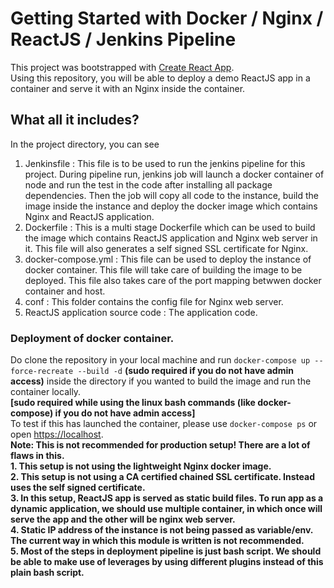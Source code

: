 # Getting Started with Docker / Nginx / ReactJS / Jenkins Pipeline  
This project was bootstrapped with [Create React App](https://github.com/facebook/create-react-app).  
Using this repository, you will be able to deploy a demo ReactJS app in a container and serve it with an Nginx inside the container.  
## What all it includes?  
In the project directory, you can see
1. Jenkinsfile : This file is to be used to run the jenkins pipeline for this project. During pipeline run, jenkins job will launch a docker container of node and run the test in the code after installing all package dependencies. Then the job will copy all code to the instance, build the image inside the instance and deploy the docker image which contains Nginx and ReactJS application.
2. Dockerfile : This is a multi stage Dockerfile which can be used to build the image which contains ReactJS application and Nginx web server in it. This file will also generates a self signed SSL certificate for Nginx.
3. docker-compose.yml : This file can be used to deploy the instance of docker container. This file will take care of building the image to be deployed. This file also takes care of the port mapping betwwen docker container and host.
4. conf : This folder contains the config file for Nginx web server.
5. ReactJS application source code : The application code.  
### Deployment of docker container.  
Do clone the repository in your local machine and run `docker-compose up --force-recreate --build -d` **(sudo required if you do not have admin access)** inside the directory if you wanted to build the image and run the container locally.  
**[sudo required while using the linux bash commands (like docker-compose) if you do not have admin access]**  
To test if this has launched the container, please use `docker-compose ps` or open [https://localhost](https://localhost).  
**Note: This is not recommended for production setup! There are a lot of flaws in this.**  
**1. This setup is not using the lightweight Nginx docker image.**  
**2. This setup is not using a CA certified chained SSL certificate. Instead uses the self signed certificate.**  
**3. In this setup, ReactJS app is served as static build files. To run app as a dynamic application, we should use multiple container, in which once will serve the app and the other will be nginx web server.**   
**4. Static IP address of the instance is not being passed as variable/env. The current way in which this module is written is not recommended.**  
**5. Most of the steps in deployment pipeline is just bash script. We should be able to make use of leverages by using different plugins instead of this plain bash script.**  
